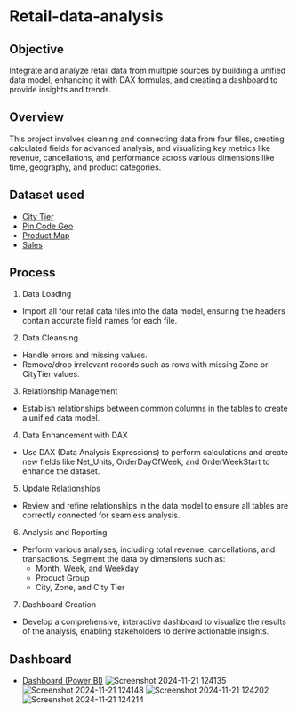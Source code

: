# Retail-data-analysis
## Objective
Integrate and analyze retail data from multiple sources by building a unified data model, enhancing it with DAX formulas, and creating a dashboard to provide insights and trends.
## Overview
This project involves cleaning and connecting data from four files, creating calculated fields for advanced analysis, and visualizing key metrics like revenue, cancellations, and performance across various dimensions like time, geography, and product categories.
## Dataset used
- <a href="https://github.com/SourabhaSekharRout/Retail-data-analysis/blob/main/Mod3_Raw_CityTier_v0.1.csv">City Tier</a>
- <a href="https://github.com/SourabhaSekharRout/Retail-data-analysis/blob/main/Mod3_Raw_PinCodeGeo_v0.1.xlsx">Pin Code Geo</a>
- <a href="https://github.com/SourabhaSekharRout/Retail-data-analysis/blob/main/Mod3_Raw_ProductMap_v0.1.csv">Product Map</a>
- <a href="https://github.com/SourabhaSekharRout/Retail-data-analysis/blob/main/Mod3_Raw_Sales_v0.1.xlsx">Sales</a>
## Process
1. Data Loading
- Import all four retail data files into the data model, ensuring the headers contain accurate field names for each file.
2. Data Cleansing
- Handle errors and missing values.
- Remove/drop irrelevant records such as rows with missing Zone or CityTier values.
3. Relationship Management
- Establish relationships between common columns in the tables to create a unified data model.
4. Data Enhancement with DAX
- Use DAX (Data Analysis Expressions) to perform calculations and create new fields like Net_Units, OrderDayOfWeek, and OrderWeekStart to enhance the dataset.
5. Update Relationships
- Review and refine relationships in the data model to ensure all tables are correctly connected for seamless analysis.
6. Analysis and Reporting
- Perform various analyses, including total revenue, cancellations, and transactions. Segment the data by dimensions such as:
  - Month, Week, and Weekday
  - Product Group
  - City, Zone, and City Tier
7. Dashboard Creation
- Develop a comprehensive, interactive dashboard to visualize the results of the analysis, enabling stakeholders to derive actionable insights.
## Dashboard
- <a href="https://github.com/SourabhaSekharRout/Retail-data-analysis/blob/main/Retail%20Data%20Analysis%20(Power%20BI).pbix">Dashboard (Power BI)</a>
![Screenshot 2024-11-21 124135](https://github.com/user-attachments/assets/4783bfde-787f-471b-b59d-ddb87df39bcf)
![Screenshot 2024-11-21 124148](https://github.com/user-attachments/assets/034bb8c1-cded-47bc-8ded-1e1cdcfa5aba)
![Screenshot 2024-11-21 124202](https://github.com/user-attachments/assets/290f1e34-d3bd-400a-8733-8671fa0ae05f)
![Screenshot 2024-11-21 124214](https://github.com/user-attachments/assets/628601ed-bdbb-416f-8852-0d22a3e61878)
